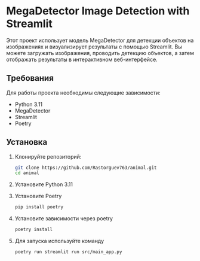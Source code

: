 # MegaDetector Image Detection with Streamlit

Этот проект использует модель MegaDetector для детекции объектов на изображениях и визуализирует результаты с помощью Streamlit. Вы можете загружать изображения, проводить детекцию объектов, а затем отображать результаты в интерактивном веб-интерфейсе.

## Требования

Для работы проекта необходимы следующие зависимости:

- Python 3.11
- MegaDetector
- Streamlit
- Poetry

## Установка

1. Клонируйте репозиторий:

   ```bash
   git clone https://github.com/Rastorguev763/animal.git
   cd animal
   ```

2. Установите Python 3.11
3. Установите Poetry

    ```bash
    pip install poetry
    ```

4. Установите зависимости через poetry

    ```bash
    poetry install
    ```

5. Для запуска используйте команду

    ```bash
    poetry run streamlit run src/main_app.py
    ```
